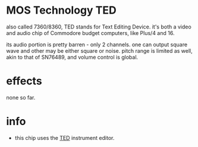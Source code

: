 # MOS Technology TED

also called 7360/8360, TED stands for Text Editing Device. it's both a video and audio chip of Commodore budget computers, like Plus/4 and 16. 

its audio portion is pretty barren - only 2 channels. one can output square wave and other may be either square or noise.
pitch range is limited as well, akin to that of SN76489, and volume control is global.

# effects

none so far.

# info

- this chip uses the [TED](../4-instrument/ted.md) instrument editor.